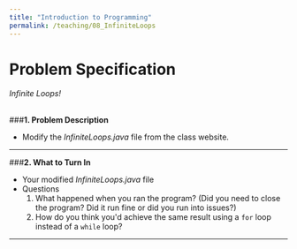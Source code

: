 ```yaml
---
title: "Introduction to Programming"
permalink: /teaching/08_InfiniteLoops
---
```


# Problem Specification
*Infinite Loops!*
<br/>
<br/>

###__1. Problem Description__

- Modify the *InfiniteLoops.java* file from the class website.

---

###__2. What to Turn In__

- Your modified *InfiniteLoops.java* file
- Questions
    1. What happened when you ran the program? (Did you need to close the program? Did it run fine or did you run into issues?)
    2. How do you think you'd achieve the same result using a ```for``` loop instead of a ```while``` loop?

---
